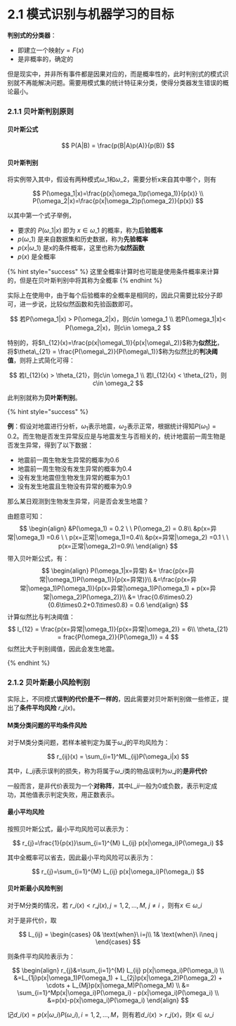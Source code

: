 # 2.1 模式识别与机器学习的目标

**判别式的分类器**：

* 即建立一个映射$y=F(x)$
* 是非概率的，确定的

但是现实中，并非所有事件都是因果对应的，而是概率性的，此时判别式的模式识别就不再能解决问题。需要用模式集的统计特征来分类，使得分类器发生错误的概论最小。

### 2.1.1 贝叶斯判别原则

#### 贝叶斯公式

$$
P(A|B) = \frac{p(B|A)p(A)}{p(B)}
$$

#### 贝叶斯判别

将实例带入其中，假设有两种模式$\omega\_1$和$\omega\_2$，需要分析x来自其中哪个，则有

$$
P(\omega_1|x)=\frac{p(x|\omega_1)p(\omega_1)}{p(x)} \\ P(\omega_2|x)=\frac{p(x|\omega_2)p(\omega_2)}{p(x)}
$$

以其中第一个式子举例，

* 要求的 $P(\omega\_1|x)$ 即为 $x \in \omega\_1$ 的概率，称为**后验概率**
* $p(\omega\_1)$ 是来自数据集和历史数据，称为**先验概率**
* $p(x|\omega\_1)$ 是x的条件概率，这里也称为**似然函数**
* $p(x)$ 是全概率

{% hint style="success" %}
这里全概率计算时也可能是使用条件概率来计算的，但是在贝叶斯判别中将其称为全概率
{% endhint %}

实际上在使用中，由于每个后验概率的全概率是相同的，因此只需要比较分子即可，进一步说，比较似然函数和先验函数即可。

$$
若P(\omega_1|x) > P(\omega_2|x)，则c\in \omega_1 \\ 若P(\omega_1|x)< P(\omega_2|x)，则c\in \omega_2
$$

特别的，将$l\_{12}(x)=\frac{p(x|\omega\_1)}{p(x|\omega\_2)}$称为**似然比**，将$\theta\_{21} = \frac{P(\omega\_2)}{P(\omega\_1)}$称为似然比的**判决阈值**，则将上式简化可得：

$$
若l_{12}(x) > \theta_{21}，则c\in \omega_1 \\ 若l_{12}(x) < \theta_{21}，则c\in \omega_2
$$

此判别就称为**贝叶斯判别**。

{% hint style="success" %}

**例**：假设对地震进行分析，$\omega_1$表示地震，$\omega_2$表示正常，根据统计得知$P(\omega_1)=0.2$。而生物是否发生异常反应是与地震发生与否相关的，统计地震前一周生物是否发生异常，得到了以下数据：

- 地震前一周生物发生异常的概率为0.6
- 地震前一周生物没有发生异常的概率为0.4
- 没有发生地震但生物发生异常的概率为0.1
- 没有发生地震且生物没有异常的概率为0.9

那么某日观测到生物发生异常，问是否会发生地震？



由题意可知：
$$
\begin{align}
&P(\omega_1) = 0.2 \ \ P(\omega_2) = 0.8\\
&p(x=异常|\omega_1) =0.6 \ \ p(x=正常|\omega_1)=0.4\\
&p(x=异常|\omega_2) =0.1 \ \ p(x=正常|\omega_2)=0.9\\
\end{align}
$$
带入贝叶斯公式，有：
$$
\begin{align}
P(\omega_1|x=异常) &= \frac{p(x=异常|\omega_1)P(\omega_1)}{p(x=异常)}\\
&=\frac{p(x=异常|\omega_1)P(\omega_1)}{p(x=异常|\omega_1)P(\omega_1) + p(x=异常|\omega_2)P(\omega_2)}\\
&= \frac{0.6\times0.2}{0.6\times0.2+0.1\times0.8} = 0.6
\end{align}
$$
计算似然比与判决阈值：
$$
l_{12} = \frac{p(x=异常|\omega_1)}{p(x=异常|\omega_2)} = 6\\
\theta_{21} = frac{P(\omega_2)}{P(\omega_1)} = 4
$$
似然比大于判别阈值，因此会发生地震。

{% endhint %}

### 2.1.2 贝叶斯最小风险判别

实际上，不同模式**误判的代价是不一样的**，因此需要对贝叶斯判别做一些修正，提出了**条件平均风险** $r\_j(x)$。

#### M类分类问题的平均条件风险

对于M类分类问题，若样本被判定为属于$\omega\_j$的平均风险为：

$$
r_{ij}(x) = \sum_{i=1}^ML_{ij}P(\omega_i|x)
$$

其中，$L\_{ij}$表示误判的损失，称为将属于$\omega\_i$类的物品误判为$\omega\_j$的**是非代价**

一般而言，是非代价表现为一个**对称阵**，其中$L\_{ii}$一般为0或负数，表示判定成功，其他值表示判定失败，用正数表示。

#### 最小平均风险

按照贝叶斯公式，最小平均风险可以表示为：

$$
r_{j}=\frac{1}{p(x)}\sum_{i=1}^{M} L_{ij} p(x|\omega_i)P(\omega_i)
$$

其中全概率可以省去，因此最小平均风险可以表示为：

$$
r_{j}=\sum_{i=1}^{M} L_{ij} p(x|\omega_i)P(\omega_i)
$$

#### 贝叶斯最小风险判别

对于M分类的情况，若 $r\_i(x) < r\_j(x),j=1,2,\dots,M,\ j\neq i$ ，则有$x \in \omega\_i$

对于是非代价，取

$$
L_{ij} = \begin{cases} 0& \text{when}\ i=j\\ 1& \text{when}\ i\neq j \end{cases}
$$

则条件平均风险表示为：

$$
\begin{align} r_{j}&=\sum_{i=1}^{M} L_{ij} p(x|\omega_i)P(\omega_i) \\ &=L_{1j}p(x|\omega_1)P(\omega_1) + L_{2j}p(x|\omega_2)P(\omega_2) + \cdots + L_{Mj}p(x|\omega_M)P(\omega_M) \\ &= \sum_{i=1}^Mp(x|\omega_i)P(\omega_i) - p(x|\omega_i)P(\omega_i) \\ &=p(x)-p(x|\omega_i)P(\omega_i) \end{align}
$$

记$d\_i(x)=p(x|\omega\_i)P(\omega\_i),i=1,2,\dots,M$，则有若$d\_i(x) > r\_j(x)$，则$x \in \omega\_i$

